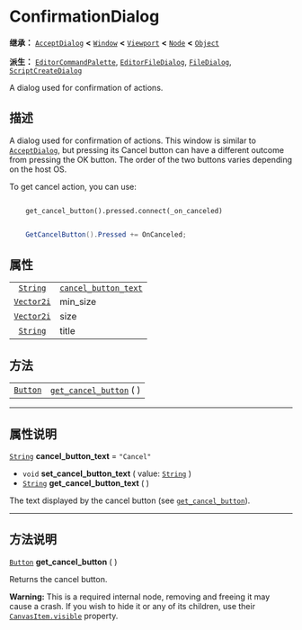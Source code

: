 <!-- ⚠ 请勿编辑本文件 ⚠ -->
<!-- 本文档使用脚本从 WeDot 引擎源码仓库生成。 -->
<!-- 生成脚本：https://github.com/WeDot-Engine/WeDot/tree/4.3/doc/tools/make_md.py； -->
<!-- 原文件：https://github.com/WeDot-Engine/WeDot/tree/4.3/doc/classes/ConfirmationDialog.xml。 -->

<div id="_class_confirmationdialog"></div>

# ConfirmationDialog

**继承：** [`AcceptDialog`](class_acceptdialog.md) **<** [`Window`](class_window.md) **<** [`Viewport`](class_viewport.md) **<** [`Node`](class_node.md) **<** [`Object`](class_object.md)

**派生：** [`EditorCommandPalette`](class_editorcommandpalette.md), [`EditorFileDialog`](class_editorfiledialog.md), [`FileDialog`](class_filedialog.md), [`ScriptCreateDialog`](class_scriptcreatedialog.md)

A dialog used for confirmation of actions.

## 描述

A dialog used for confirmation of actions. This window is similar to [`AcceptDialog`](class_acceptdialog.md), but pressing its Cancel button can have a different outcome from pressing the OK button. The order of the two buttons varies depending on the host OS.

To get cancel action, you can use:



```gdscript

    get_cancel_button().pressed.connect(_on_canceled)
```

```csharp

    GetCancelButton().Pressed += OnCanceled;
```







## 属性

|||
|:-:|:--|
| [`String`](class_string.md)     | [`cancel_button_text`](#class_confirmationdialog_property_cancel_button_text) | ``"Cancel"``                                                                  |
| [`Vector2i`](class_vector2i.md) | min_size                                                                      | ``Vector2i(200, 70)`` (overrides [`Window`](#class_window_property_min_size)) |
| [`Vector2i`](class_vector2i.md) | size                                                                          | ``Vector2i(200, 100)`` (overrides [`Window`](#class_window_property_size))    |
| [`String`](class_string.md)     | title                                                                         | ``"Please Confirm..."`` (overrides [`Window`](#class_window_property_title))  |

## 方法

|||
|:-:|:--|
| [`Button`](class_button.md) | [`get_cancel_button`](class_confirmationdialogmd#class_confirmationdialog_method_get_cancel_button) ( ) |

<!-- rst-class:: classref-section-separator -->

---

## 属性说明

<div id="_class_confirmationdialog_property_cancel_button_text"></div>

[`String`](class_string.md) **cancel_button_text** = ``"Cancel"`` <div id="class_confirmationdialog_property_cancel_button_text"></div>

- `void` **set_cancel_button_text** ( value: [`String`](class_string.md) )
- [`String`](class_string.md) **get_cancel_button_text** ( )

The text displayed by the cancel button (see [`get_cancel_button`](#class_confirmationdialog_method_get_cancel_button)).

<!-- rst-class:: classref-section-separator -->

---

## 方法说明

<div id="_class_confirmationdialog_method_get_cancel_button"></div>

[`Button`](class_button.md) **get_cancel_button** ( )<div id="class_confirmationdialog_method_get_cancel_button"></div>

Returns the cancel button.

 **Warning:** This is a required internal node, removing and freeing it may cause a crash. If you wish to hide it or any of its children, use their [`CanvasItem.visible`](#class_canvasitem_property_visible) property.

[^virtual]: 本方法通常需要用户覆盖才能生效。
[^const]: 本方法无副作用，不会修改该实例的任何成员变量。
[^vararg]: 本方法除了能接受在此处描述的参数外，还能够继续接受任意数量的参数。
[^constructor]: 本方法用于构造某个类型。
[^static]: 调用本方法无需实例，可直接使用类名进行调用。
[^operator]: 本方法描述的是使用本类型作为左操作数的有效运算符。
[^bitfield]: 这个值是由下列位标志构成位掩码的整数。
[^void]: 无返回值。
